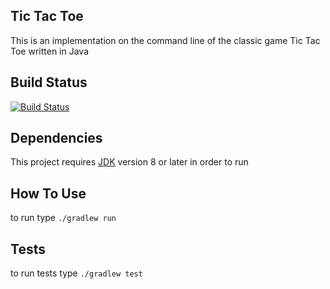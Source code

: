 ## Tic Tac Toe
This is an implementation on the command line of the classic game Tic Tac Toe written in Java
## Build Status
[![Build Status](https://travis-ci.com/solidlikeplato/tic-tac-toe-java.svg?branch=master)](https://travis-ci.com/solidlikeplato/tic-tac-toe-java)
## Dependencies
This project requires [JDK](https://jdk.java.net/) version 8 or later in order to run
## How To Use
to run type `./gradlew run`
## Tests
to run tests type `./gradlew test`